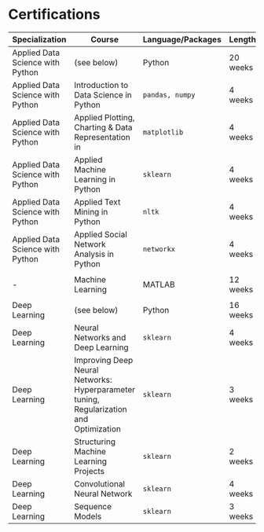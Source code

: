 # Certifications

| Specialization  | Course  | Language/Packages | Length | Institute | Certificate | 
| --- | --- | --- | ---  | --- | --- |
| Applied Data Science with Python | (see below) | Python | 20 weeks | The University of Michigan | https://www.coursera.org/account/accomplishments/specialization/certificate/8U4FYYQLWQCG
| Applied Data Science with Python | Introduction to Data Science in Python  |   `pandas, numpy` | 4 weeks || https://www.coursera.org/account/accomplishments/certificate/QGUL889NG69J |
| Applied Data Science with Python | Applied Plotting, Charting & Data Representation in   |  `matplotlib` | 4 weeks ||  https://www.coursera.org/account/accomplishments/certificate/D6NWFB22RFQJ |
| Applied Data Science with Python | Applied Machine Learning in Python  |   `sklearn` | 4 weeks ||  https://www.coursera.org/account/accomplishments/certificate/XLKDZAEQFE5E |
| Applied Data Science with Python | Applied Text Mining in Python |   `nltk` | 4 weeks ||  https://www.coursera.org/account/accomplishments/certificate/ALYV9PLM52LZ |
| Applied Data Science with Python | Applied Social Network Analysis in Python  |  `networkx` | 4 weeks ||  https://www.coursera.org/account/accomplishments/certificate/GUXH7L8MEE6Z |
|   |  |   |   |   | |
| - | Machine Learning  | MATLAB | 12 weeks | Stanford University |  https://www.coursera.org/account/accomplishments/certificate/ZFMYWM85VX6L |
|   |  |   |   |   | |
| Deep Learning | (see below)  | Python | 16 weeks | deeplearning.ai | To Be Updated  |
|  Deep Learning | Neural Networks and Deep Learning | `sklearn` | 4 weeks  | | https://www.coursera.org/account/accomplishments/certificate/M8SZP9UMLD83 |
|  Deep Learning | Improving Deep Neural Networks: Hyperparameter tuning, Regularization and Optimization | `sklearn` | 3 weeks  | | https://www.coursera.org/account/accomplishments/certificate/MDRLVBVTYD3E |
|  Deep Learning | Structuring Machine Learning Projects | `sklearn` | 2 weeks  | | https://www.coursera.org/account/accomplishments/certificate/LSXXSZC65ATD |
|  Deep Learning | Convolutional Neural Network | `sklearn` | 4 weeks  | | To Be Completed |
|  Deep Learning | Sequence Models | `sklearn` | 3 weeks  | | To Be Completed |
